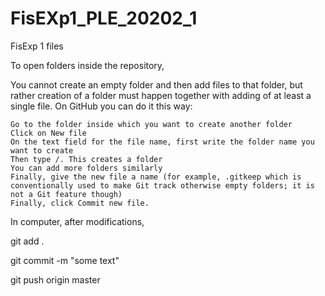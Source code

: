 # FisEXp1_PLE_20202_1
FisExp 1 files

To open folders inside the repository,

You cannot create an empty folder and then add files to that folder, but rather creation of a folder must happen together with adding of at least a single file. On GitHub you can do it this way:

    Go to the folder inside which you want to create another folder
    Click on New file
    On the text field for the file name, first write the folder name you want to create
    Then type /. This creates a folder
    You can add more folders similarly
    Finally, give the new file a name (for example, .gitkeep which is conventionally used to make Git track otherwise empty folders; it is not a Git feature though)
    Finally, click Commit new file.


In computer, after modifications,

git add .

git commit -m "some text"

git push origin master
